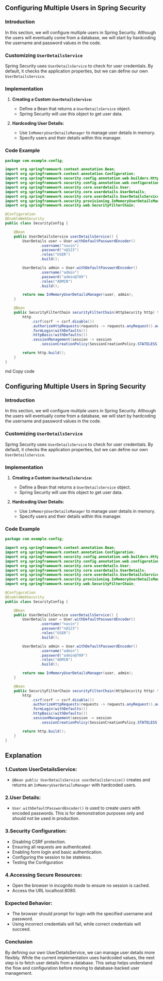 ## Configuring Multiple Users in Spring Security

### Introduction

In this section, we will configure multiple users in Spring Security. Although the users will eventually come from a database, we will start by hardcoding the username and password values in the code.

### Customizing `UserDetailsService`

Spring Security uses `UserDetailsService` to check for user credentials. By default, it checks the application properties, but we can define our own `UserDetailsService`.

### Implementation

1. **Creating a Custom `UserDetailsService`:**

   - Define a Bean that returns a `UserDetailsService` object.
   - Spring Security will use this object to get user data.

2. **Hardcoding User Details:**
   - Use `InMemoryUserDetailsManager` to manage user details in memory.
   - Specify users and their details within this manager.

### Code Example

```java
package com.example.config;

import org.springframework.context.annotation.Bean;
import org.springframework.context.annotation.Configuration;
import org.springframework.security.config.annotation.web.builders.HttpSecurity;
import org.springframework.security.config.annotation.web.configuration.EnableWebSecurity;
import org.springframework.security.core.userdetails.User;
import org.springframework.security.core.userdetails.UserDetails;
import org.springframework.security.core.userdetails.UserDetailsService;
import org.springframework.security.provisioning.InMemoryUserDetailsManager;
import org.springframework.security.web.SecurityFilterChain;

@Configuration
@EnableWebSecurity
public class SecurityConfig {

    @Bean
    public UserDetailsService userDetailsService() {
        UserDetails user = User.withDefaultPasswordEncoder()
                .username("navin")
                .password("n@123")
                .roles("USER")
                .build();

        UserDetails admin = User.withDefaultPasswordEncoder()
                .username("admin")
                .password("admin@789")
                .roles("ADMIN")
                .build();

        return new InMemoryUserDetailsManager(user, admin);
    }

    @Bean
    public SecurityFilterChain securityFilterChain(HttpSecurity http) throws Exception {
        http
            .csrf(csrf -> csrf.disable())
            .authorizeHttpRequests(requests -> requests.anyRequest().authenticated())
            .formLogin(withDefaults())
            .httpBasic(withDefaults())
            .sessionManagement(session -> session
                .sessionCreationPolicy(SessionCreationPolicy.STATELESS));

        return http.build();
    }
}
```

md
Copy code

## Configuring Multiple Users in Spring Security

### Introduction

In this section, we will configure multiple users in Spring Security. Although the users will eventually come from a database, we will start by hardcoding the username and password values in the code.

### Customizing `UserDetailsService`

Spring Security uses `UserDetailsService` to check for user credentials. By default, it checks the application properties, but we can define our own `UserDetailsService`.

### Implementation

1. **Creating a Custom `UserDetailsService`:**

   - Define a Bean that returns a `UserDetailsService` object.
   - Spring Security will use this object to get user data.

2. **Hardcoding User Details:**
   - Use `InMemoryUserDetailsManager` to manage user details in memory.
   - Specify users and their details within this manager.

### Code Example

```java
package com.example.config;

import org.springframework.context.annotation.Bean;
import org.springframework.context.annotation.Configuration;
import org.springframework.security.config.annotation.web.builders.HttpSecurity;
import org.springframework.security.config.annotation.web.configuration.EnableWebSecurity;
import org.springframework.security.core.userdetails.User;
import org.springframework.security.core.userdetails.UserDetails;
import org.springframework.security.core.userdetails.UserDetailsService;
import org.springframework.security.provisioning.InMemoryUserDetailsManager;
import org.springframework.security.web.SecurityFilterChain;

@Configuration
@EnableWebSecurity
public class SecurityConfig {

    @Bean
    public UserDetailsService userDetailsService() {
        UserDetails user = User.withDefaultPasswordEncoder()
                .username("navin")
                .password("n@123")
                .roles("USER")
                .build();

        UserDetails admin = User.withDefaultPasswordEncoder()
                .username("admin")
                .password("admin@789")
                .roles("ADMIN")
                .build();

        return new InMemoryUserDetailsManager(user, admin);
    }

    @Bean
    public SecurityFilterChain securityFilterChain(HttpSecurity http) throws Exception {
        http
            .csrf(csrf -> csrf.disable())
            .authorizeHttpRequests(requests -> requests.anyRequest().authenticated())
            .formLogin(withDefaults())
            .httpBasic(withDefaults())
            .sessionManagement(session -> session
                .sessionCreationPolicy(SessionCreationPolicy.STATELESS));

        return http.build();
    }
}
```

## Explanation

### 1.Custom UserDetailsService:

- `@Bean public UserDetailsService userDetailsService()` creates and returns an `InMemoryUserDetailsManager` with hardcoded users.

### 2.User Details:

- `User.withDefaultPasswordEncoder()` is used to create users with encoded passwords. This is for demonstration purposes only and should not be used in production.

### 3.Security Configuration:

- Disabling CSRF protection.
- Ensuring all requests are authenticated.
- Enabling form login and basic authentication.
- Configuring the session to be stateless.
- Testing the Configuration

### 4.Accessing Secure Resources:

- Open the browser in incognito mode to ensure no session is cached.
- Access the URL localhost:8080.

### Expected Behavior:

- The browser should prompt for login with the specified username and password.
- Using incorrect credentials will fail, while correct credentials will succeed.

### Conclusion

By defining our own UserDetailsService, we can manage user details more flexibly. While the current implementation uses hardcoded values, the next step is to fetch user details from a database. This setup helps understand the flow and configuration before moving to database-backed user management.
